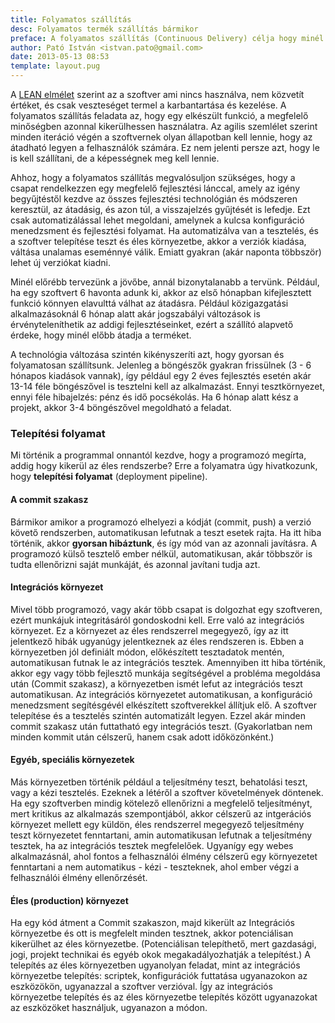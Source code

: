 ```yaml
---
title: Folyamatos szállítás
desc: Folyamatos termék szállítás bármikor
preface: A folyamatos szállítás (Continuous Delivery) célja hogy minél előbb, minőségi szolgáltatást adjon a felhasználónak.
author: Pató István <istvan.pato@gmail.com>
date: 2013-05-13 08:53
template: layout.pug
---
```


A [LEAN elmélet](http://en.wikipedia.org/wiki/Lean_software_development) szerint az a szoftver ami nincs használva, nem közvetít értéket, és csak veszteséget termel a karbantartása és kezelése. A folyamatos szállítás feladata az, hogy egy elkészült funkció, a megfelelő minőségben azonnal kikerülhessen használatra. Az agilis szemlélet szerint minden iteráció végén a szoftvernek olyan állapotban kell lennie, hogy az átadható legyen a felhasználók számára. Ez nem jelenti persze azt, hogy le is kell szállítani, de a képességnek meg kell lennie.

Ahhoz, hogy a folyamatos szállítás megvalósuljon szükséges, hogy a csapat rendelkezzen egy megfelelő fejlesztési lánccal, amely az igény begyűjtéstől kezdve az összes fejlesztési technológián és módszeren keresztül, az átadásig, és azon túl, a visszajelzés gyűjtését is lefedje. Ezt csak automatizálással lehet megoldani, amelynek a kulcsa konfiguráció menedzsment és fejlesztési folyamat. Ha automatizálva van a tesztelés, és a szoftver telepítése teszt és éles környezetbe, akkor a verziók kiadása, váltása unalamas eseménnyé válik. Emiatt gyakran (akár naponta többször) lehet új verziókat kiadni.

Minél előrébb tervezünk a jövőbe, annál bizonytalanabb a tervünk. Például, ha egy szoftvert 6 havonta adunk ki, akkor az első hónapban kifejlesztett funkció könnyen elavulttá válhat az átadásra. Például közigazgatási alkalmazásoknál 6 hónap alatt akár jogszabályi változások is érvényteleníthetik az addigi fejlesztéseinket, ezért a szállító alapvető érdeke, hogy minél előbb átadja a terméket.

A technológia változása szintén kikényszeríti azt, hogy gyorsan és folyamatosan szállítsunk. Jelenleg a böngészők gyakran frissülnek (3 - 6 hónapos kiadások vannak), így például egy 2 éves fejlesztés esetén akár 13-14 féle böngészővel is tesztelni kell az alkalmazást. Ennyi tesztkörnyezet, ennyi féle hibajelzés: pénz és idő pocsékolás. Ha 6 hónap alatt kész a projekt, akkor 3-4 böngészővel megoldható a feladat.

### Telepítési folyamat
Mi történik a programmal onnantól kezdve, hogy a programozó megírta, addig hogy kikerül az éles rendszerbe? Erre a folyamatra úgy hivatkozunk, hogy **telepítési folyamat** (deployment pipeline).

#### A commit szakasz
Bármikor amikor a programozó elhelyezi a kódját (commit, push) a verzió követő rendszerben, automatikusan lefutnak a teszt esetek rajta. Ha itt hiba történik, akkor **gyorsan hibáztunk**, és így mód van az azonnali javításra. A programozó külső tesztelő ember nélkül, automatikusan, akár többször is tudta ellenőrizni saját munkáját, és azonnal javítani tudja azt.

#### Integrációs környezet
Mivel több programozó, vagy akár több csapat is dolgozhat egy szoftveren, ezért munkájuk integritásáról gondoskodni kell. Erre való az integrációs környezet. Ez a környezet az éles rendszerrel megegyező, így az itt jelentkező hibák ugyanúgy jelentkeznek az éles rendszeren is. Ebben a környezetben jól definiált módon, előkészített tesztadatok mentén, automatikusan futnak le az integrációs tesztek. Amennyiben itt hiba történik, akkor egy vagy több fejlesztő munkája segítségével a probléma megoldása után (Commit szakasz), a környezetben ismét lefut az integrációs teszt automatikusan. Az integrációs környezetet automatikusan, a konfiguráció menedzsment segítésgévél elkészített szoftverekkel állítjuk elő. A szoftver telepítése és a tesztelés szintén automatizált legyen. Ezzel akár minden commit szakasz után futtatható egy integrációs teszt. (Gyakorlatban nem minden kommit után célszerű, hanem csak adott időközönként.)

#### Egyéb, speciális környezetek
Más környezetben történik például a teljesítmény teszt, behatolási teszt, vagy a kézi tesztelés. Ezeknek a létéről a szoftver követelmények döntenek. Ha egy szoftverben mindig kötelező ellenőrizni a megfelelő teljesítményt, mert kritikus az alkalmazás szempontjából, akkor célszerű az intgerációs környezet mellett egy küldön, éles rendszerrel megegyező teljesítmény teszt környezetet fenntartani, amin automatikusan lefutnak a teljesítmény tesztek, ha az integrációs tesztek megfelelőek. Ugyanígy egy webes alkalmazásnál, ahol fontos a felhasználói élmény célszerű egy környezetet fenntartani a nem automatikus - kézi - teszteknek, ahol ember végzi a felhasználói élmény ellenőrzését.

#### Éles (production) környezet
Ha egy kód átment a Commit szakaszon, majd kikerült az Integrációs környezetbe és ott is megfelelt minden tesztnek, akkor potenciálisan kikerülhet az éles környezetbe. (Potenciálisan telepíthető, mert gazdasági, jogi, projekt technikai és egyéb okok megakadályozhatják a telepítést.) A telepítés az éles környezetben ugyanolyan feladat, mint az integrációs környezetbe telepítés: scriptek, konfigurációk futtatása ugyanazokon az eszközökön, ugyanazzal a szoftver verzióval. Így az integrációs környezetbe telepítés és az éles környezetbe telepítés között ugyanazokat az eszközöket használjuk, ugyanazon a módon.
